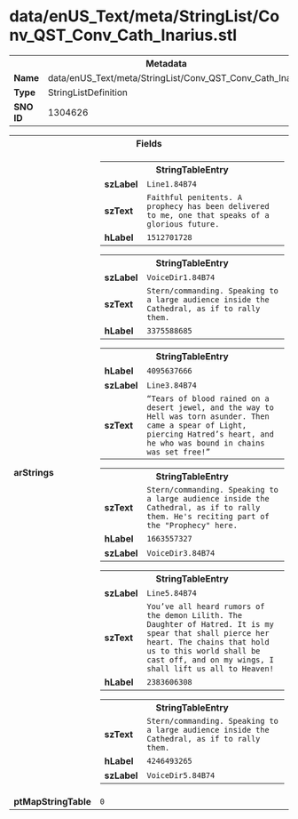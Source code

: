 <h1>data/enUS_Text/meta/StringList/Conv_QST_Conv_Cath_Inarius.stl</h1><table><tr><th colspan="100%">Metadata</th></tr><tr><td><b>Name</b></td><td>data/enUS_Text/meta/StringList/Conv_QST_Conv_Cath_Inarius.stl</td></tr><tr><td><b>Type</b></td><td>StringListDefinition</td></tr><tr><td><b>SNO ID</b></td><td>1304626</td></tr></table>

<table><tr><th colspan="100%">Fields</th></tr><tr><td><b>arStrings</b></td><td><table><tr><th colspan="100%">StringTableEntry</th></tr><tr><td><b>szLabel</b></td><td><code>Line1.84B74</code></td></tr><tr><td><b>szText</b></td><td><code>Faithful penitents. A prophecy has been delivered to me, one that speaks of a glorious future.</code></td></tr><tr><td><b>hLabel</b></td><td><code>1512701728</code></td></tr></table>


<table><tr><th colspan="100%">StringTableEntry</th></tr><tr><td><b>szLabel</b></td><td><code>VoiceDir1.84B74</code></td></tr><tr><td><b>szText</b></td><td><code>Stern/commanding. Speaking to a large audience inside the Cathedral, as if to rally them.</code></td></tr><tr><td><b>hLabel</b></td><td><code>3375588685</code></td></tr></table>


<table><tr><th colspan="100%">StringTableEntry</th></tr><tr><td><b>hLabel</b></td><td><code>4095637666</code></td></tr><tr><td><b>szLabel</b></td><td><code>Line3.84B74</code></td></tr><tr><td><b>szText</b></td><td><code>“Tears of blood rained on a desert jewel, and the way to Hell was torn asunder. Then came a spear of Light, piercing Hatred’s heart, and he who was bound in chains was set free!”</code></td></tr></table>


<table><tr><th colspan="100%">StringTableEntry</th></tr><tr><td><b>szText</b></td><td><code>Stern/commanding. Speaking to a large audience inside the Cathedral, as if to rally them. He's reciting part of the "Prophecy" here.</code></td></tr><tr><td><b>hLabel</b></td><td><code>1663557327</code></td></tr><tr><td><b>szLabel</b></td><td><code>VoiceDir3.84B74</code></td></tr></table>


<table><tr><th colspan="100%">StringTableEntry</th></tr><tr><td><b>szLabel</b></td><td><code>Line5.84B74</code></td></tr><tr><td><b>szText</b></td><td><code>You’ve all heard rumors of the demon Lilith. The Daughter of Hatred. It is my spear that shall pierce her heart. The chains that hold us to this world shall be cast off, and on my wings, I shall lift us all to Heaven!</code></td></tr><tr><td><b>hLabel</b></td><td><code>2383606308</code></td></tr></table>


<table><tr><th colspan="100%">StringTableEntry</th></tr><tr><td><b>szText</b></td><td><code>Stern/commanding. Speaking to a large audience inside the Cathedral, as if to rally them.</code></td></tr><tr><td><b>hLabel</b></td><td><code>4246493265</code></td></tr><tr><td><b>szLabel</b></td><td><code>VoiceDir5.84B74</code></td></tr></table>


</td></tr><tr><td><b>ptMapStringTable</b></td><td><code>0</code></td></tr></table>

